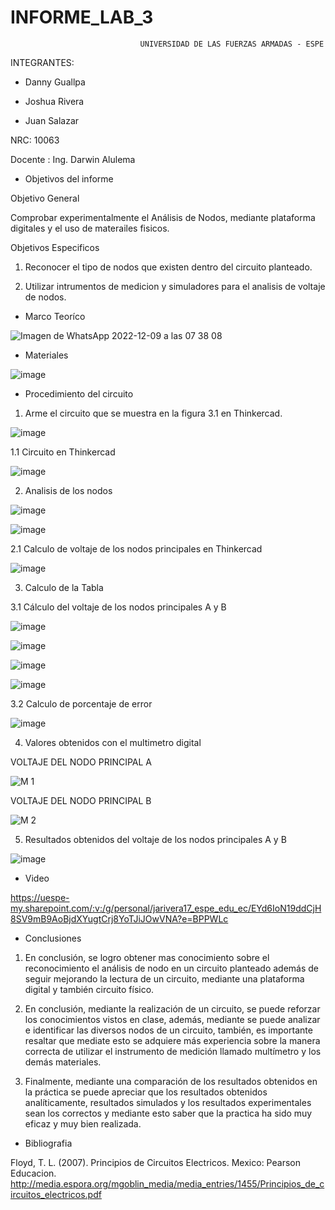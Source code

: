 # INFORME_LAB_3
                                 UNIVERSIDAD DE LAS FUERZAS ARMADAS - ESPE
                                               
INTEGRANTES:

* Danny Guallpa

* Joshua Rivera

* Juan Salazar                                               
                                               
NRC: 10063

Docente : Ing. Darwin Alulema                                              

* Objetivos del informe

Objetivo General

Comprobar experimentalmente el Análisis de Nodos, mediante plataforma digitales y el uso de materailes fisicos. 

Objetivos Especificos

1. Reconocer el tipo de nodos que existen dentro del circuito planteado.

2. Utilizar intrumentos de medicion y simuladores para el analisis de voltaje de nodos.

* Marco Teoríco

![Imagen de WhatsApp 2022-12-09 a las 07 38 08](https://user-images.githubusercontent.com/116821649/206708311-cbbc7d21-eb83-433e-869a-91a71f2ed7f0.jpg)

* Materiales

![image](https://user-images.githubusercontent.com/116821649/206712026-7c672706-fed0-43fd-93cb-230e6e981dc8.png)

* Procedimiento del circuito 

1. Arme el circuito que se muestra en la figura 3.1 en Thinkercad.

![image](https://user-images.githubusercontent.com/116821649/206712237-ad2452a6-0257-426f-80e3-e84cfff2b78f.png)

1.1 Circuito en Thinkercad

![image](https://user-images.githubusercontent.com/116821649/206712412-b2ee0a7c-0a54-4896-a3b6-daedcbd46c23.png)

2. Analisis de los nodos 

![image](https://user-images.githubusercontent.com/116821649/206713064-befe65ea-d34c-41d0-817c-af4f3e8b0aec.png)

![image](https://user-images.githubusercontent.com/116821649/206713118-5b7317a5-078c-4b77-a89e-893ea760b838.png)

2.1 Calculo de voltaje de los nodos principales en Thinkercad 

![image](https://user-images.githubusercontent.com/116821649/206712756-93da15ff-f77f-4fd2-9ad1-99a982fc8ade.png)

3. Calculo de la Tabla 

3.1 Cálculo del voltaje de los nodos principales A y B

![image](https://user-images.githubusercontent.com/116821649/206713391-baa7ee19-58cc-4c65-ba1f-6d2cda679223.png)

![image](https://user-images.githubusercontent.com/116821649/206713461-3de42ad5-3de3-4e45-9641-64e6b0281f1b.png)

![image](https://user-images.githubusercontent.com/116821649/206713543-696a7eb1-4f99-41d7-9c17-f59a9cdc7661.png)

![image](https://user-images.githubusercontent.com/116821649/206713614-34294a62-bf22-4c04-9dce-71b1dc7ceb82.png)

3.2  Calculo de porcentaje de error 

![image](https://user-images.githubusercontent.com/116821649/206714019-59771a58-b52d-403b-b6fd-a58785d8afd5.png)

4. Valores obtenidos con el multimetro digital 

VOLTAJE DEL NODO PRINCIPAL A

![M 1](https://user-images.githubusercontent.com/116821649/206716932-60409da9-bbf6-41b8-9289-d71c6e8c3f86.jpg)

VOLTAJE DEL NODO PRINCIPAL B

![M 2](https://user-images.githubusercontent.com/116821649/206717227-e707e207-28f9-4295-991c-596cd5ad315d.jpg)

5. Resultados obtenidos del voltaje de los nodos principales A y B 

![image](https://user-images.githubusercontent.com/116821649/206720260-2a214da6-2b20-4c1c-8af2-154075f2c617.png)

* Video 

https://uespe-my.sharepoint.com/:v:/g/personal/jarivera17_espe_edu_ec/EYd6IoN19ddCjH8SV9mB9AoBjdXYugtCrj8YoTJiJOwVNA?e=BPPWLc 

* Conclusiones 

1. En conclusión, se logro obtener mas conocimiento sobre el reconocimiento el análisis de nodo en un circuito planteado además de seguir mejorando la lectura de un circuito, mediante una plataforma digital y también circuito físico.

2. En conclusión, mediante la realización de un circuito, se puede reforzar los conocimientos vistos en clase, además, mediante se puede analizar e identificar las diversos nodos de un circuito, también, es importante resaltar que mediate esto se adquiere más experiencia sobre la manera correcta de utilizar el instrumento de medición llamado multímetro y los demás materiales.

3. Finalmente, mediante una comparación de los resultados obtenidos en la práctica se puede apreciar que los resultados obtenidos analíticamente, resultados simulados y los resultados experimentales sean los correctos y mediante esto saber que la practica ha sido muy eficaz y muy bien realizada.

* Bibliografia 

Floyd, T. L. (2007). Principios de Circuitos Electricos. Mexico: Pearson Educacion. http://media.espora.org/mgoblin_media/media_entries/1455/Principios_de_circuitos_electricos.pdf




